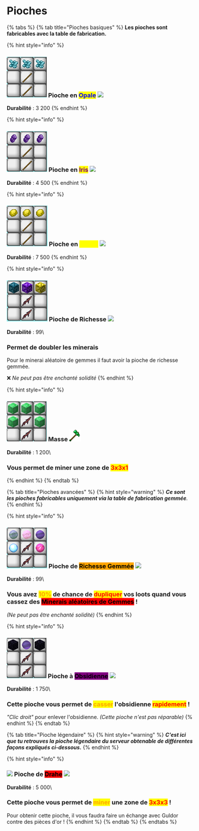 # Pioches

{% tabs %}
{% tab title="Pioches basiques" %}
**Les pioches sont fabricables avec la table de fabrication.**

{% hint style="info" %}
### ![](<../../.gitbook/assets/image (2) (1).png>)  Pioche en <mark style="color:blue;">Opale</mark> ![](../../.gitbook/assets/opale\_pickaxe.png)

**Durabilité** : 3 200
{% endhint %}

{% hint style="info" %}
### <img src="../../.gitbook/assets/image (77).png" alt="" data-size="original">  Pioche en <mark style="color:purple;">Iris</mark> ![](../../.gitbook/assets/iris\_pickaxe.png)

**Durabilité** : 4 500
{% endhint %}

{% hint style="info" %}
### ![](<../../.gitbook/assets/image (81).png>)  Pioche en <mark style="color:yellow;">Titane</mark> ![](../../.gitbook/assets/titane\_pickaxe.png)

**Durabilité** : 7 500
{% endhint %}

{% hint style="info" %}
### ![](<../../.gitbook/assets/image (32).png>)  Pioche de Richesse ![](../../.gitbook/assets/multiplicator\_pickaxe.png)

**Durabilité** : 99\


### Permet de doubler les minerais

Pour le minerai aléatoire de gemmes il faut avoir la pioche de richesse gemmée.

❌ _Ne peut pas être enchanté solidité_
{% endhint %}

{% hint style="info" %}
### ![](<../../.gitbook/assets/image (75).png>)  Masse ![](../../.gitbook/assets/drill.png)

**Durabilité** : 1 200\


### Vous permet de miner une zone de <mark style="color:red;">3x3x1</mark>
{% endhint %}
{% endtab %}

{% tab title="Pioches avancées" %}
{% hint style="warning" %}
_**Ce sont les pioches fabricables uniquement via la table de fabrication gemmée**._
{% endhint %}

{% hint style="info" %}
### ![](<../../.gitbook/assets/image (80).png>)  Pioche de <mark style="background-color:orange;">Richesse Gemmée</mark> ![](../../.gitbook/assets/gem\_pickaxe.png)

**Durabilité** : 99\


### Vous avez <mark style="color:orange;">10%</mark> de chance de <mark style="color:red;">dupliquer</mark> vos loots quand vous cassez des <mark style="background-color:red;">Minerais aléatoires de Gemmes</mark> !

_(Ne peut pas être enchanté solidité)_
{% endhint %}

{% hint style="info" %}
### ![](<../../.gitbook/assets/image (82).png>)  Pioche à <mark style="background-color:purple;">Obsidienne</mark> ![](../../.gitbook/assets/super\_obsidian\_pickaxe.png)

**Durabilité** : 1 750\


### Cette pioche vous permet de <mark style="color:orange;">casser</mark> l'obsidienne <mark style="color:red;">rapidement</mark> !&#x20;

_"Clic droit"_ pour enlever l'obsidienne. _(Cette pioche n'est pas réparable)_
{% endhint %}
{% endtab %}

{% tab title="Pioche légendaire" %}
{% hint style="warning" %}
_**C'est ici que tu retrouves la pioche légendaire du serveur obtenable de différentes façons expliqués ci-dessous.**_
{% endhint %}

{% hint style="info" %}
### &#x20;  ![](../../.gitbook/assets/background\_guldor.png)  Pioche de <mark style="background-color:red;">Drahe</mark> ![](../../.gitbook/assets/legendary\_pickaxe.png)

**Durabilité** : 5 000\


### Cette pioche vous permet de <mark style="color:orange;">miner</mark> une zone de <mark style="color:red;">3x3x3</mark> !

Pour obtenir cette pioche, il vous faudra faire un échange avec Guldor contre des pièces d'or !
{% endhint %}
{% endtab %}
{% endtabs %}
